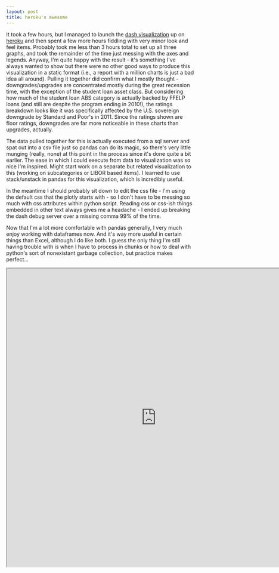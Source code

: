 ```yaml
---
layout: post
title: heroku's awesome
---
```


It took a few hours, but I managed to launch the <a href="https://minsun-abs.herokuapp.com/">dash visualization</a> up on <a href="https://www.heroku.com">heroku</a> and then spent a few more hours fiddling with very minor look and feel items. Probably took me less than 3 hours total to set up all three graphs, and took the remainder of the time just messing with the axes and legends. Anyway, I'm quite happy with the result - it's something I've always wanted to show but there were no other good ways to produce this visualization in a static format (i.e., a report with a million charts is just a bad idea all around). Pulling it together did confirm what I mostly thought - downgrades/upgrades are concentrated mostly during the great recession time, with the exception of the student loan asset class. But considering how much of the student loan ABS category is actually backed by FFELP loans (and still are despite the program ending in 2010!), the ratings breakdown looks like it was specifically affected by the U.S. sovereign downgrade by Standard and Poor's in 2011. Since the ratings shown are floor ratings, downgrades are far more noticeable in these charts than upgrades, actually.

The data pulled together for this is actually executed from a sql server and spat out into a csv file just so pandas can do its magic, so there's very little munging (really, none) at this point in the process since it's done quite a bit earlier. The ease in which I could execute from data to visualization was so nice I'm inspired. Might start work on a separate but related visualization to this (working on subcategories or LIBOR based items). I learned to use stack/unstack in pandas for this visualization, which is incredibly useful. 

In the meantime I should probably sit down to edit the css file - I'm using the default css that the plotly starts with - so I don't have to be messing so much with css attributes within python script. Reading css or css-ish things embedded in other text always gives me a headache - I ended up breaking the dash debug server over a missing comma 99% of the time.

Now that I'm a lot more comfortable with pandas generally, I very much enjoy working with dataframes now. And it's way more useful in certain things than Excel, although I do like both. I guess the only thing I'm still having trouble with is when I have to process in chunks or how to deal with python's sort of nonexistant garbage collection, but practice makes perfect...

<iframe src="https://minsun-abs.herokuapp.com/" allowfullscreen="allowfullscreen" width="800" height="800"></iframe>





